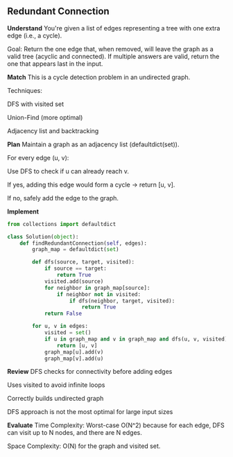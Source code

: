 ## Redundant Connection
**Understand**
You're given a list of edges representing a tree with one extra edge (i.e., a cycle).

Goal:
Return the one edge that, when removed, will leave the graph as a valid tree (acyclic and connected). If multiple answers are valid, return the one that appears last in the input.

**Match**
This is a cycle detection problem in an undirected graph.

Techniques:

DFS with visited set

Union-Find (more optimal)

Adjacency list and backtracking

**Plan**
Maintain a graph as an adjacency list (defaultdict(set)).

For every edge (u, v):

Use DFS to check if u can already reach v.

If yes, adding this edge would form a cycle → return [u, v].

If no, safely add the edge to the graph.

**Implement**
```python
from collections import defaultdict

class Solution(object):
    def findRedundantConnection(self, edges):
        graph_map = defaultdict(set)

        def dfs(source, target, visited):
            if source == target:
                return True
            visited.add(source)
            for neighbor in graph_map[source]:
                if neighbor not in visited:
                    if dfs(neighbor, target, visited):
                        return True
            return False

        for u, v in edges:
            visited = set()
            if u in graph_map and v in graph_map and dfs(u, v, visited):
                return [u, v]
            graph_map[u].add(v)
            graph_map[v].add(u)
```

**Review**
DFS checks for connectivity before adding edges

Uses visited to avoid infinite loops

Correctly builds undirected graph

DFS approach is not the most optimal for large input sizes

**Evaluate**
Time Complexity:
Worst-case O(N^2) because for each edge, DFS can visit up to N nodes, and there are N edges.

Space Complexity:
O(N) for the graph and visited set.